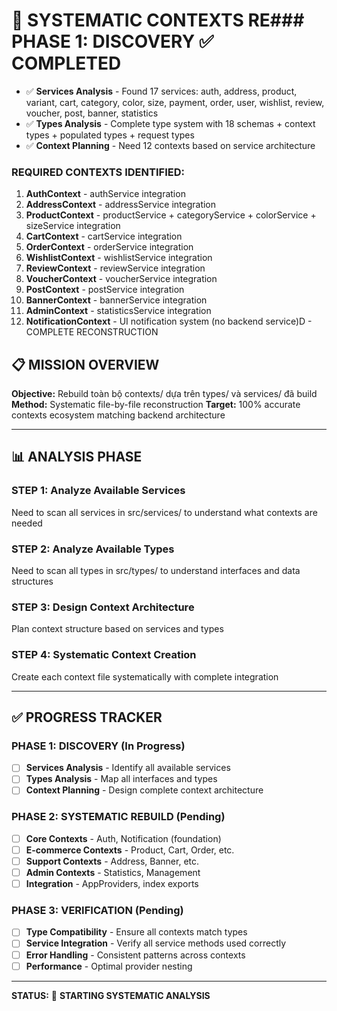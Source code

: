 # 🔧 SYSTEMATIC CONTEXTS RE### **PHASE 1: DISCOVERY** ✅ COMPLETED
- ✅ **Services Analysis** - Found 17 services: auth, address, product, variant, cart, category, color, size, payment, order, user, wishlist, review, voucher, post, banner, statistics
- ✅ **Types Analysis** - Complete type system with 18 schemas + context types + populated types + request types
- ✅ **Context Planning** - Need 12 contexts based on service architecture

### **REQUIRED CONTEXTS IDENTIFIED:**
1. **AuthContext** - authService integration
2. **AddressContext** - addressService integration  
3. **ProductContext** - productService + categoryService + colorService + sizeService integration
4. **CartContext** - cartService integration
5. **OrderContext** - orderService integration
6. **WishlistContext** - wishlistService integration
7. **ReviewContext** - reviewService integration
8. **VoucherContext** - voucherService integration
9. **PostContext** - postService integration
10. **BannerContext** - bannerService integration
11. **AdminContext** - statisticsService integration
12. **NotificationContext** - UI notification system (no backend service)D - COMPLETE RECONSTRUCTION

## 📋 **MISSION OVERVIEW**
**Objective:** Rebuild toàn bộ contexts/ dựa trên types/ và services/ đã build
**Method:** Systematic file-by-file reconstruction 
**Target:** 100% accurate contexts ecosystem matching backend architecture

---

## 📊 **ANALYSIS PHASE**

### **STEP 1: Analyze Available Services**
Need to scan all services in src/services/ to understand what contexts are needed

### **STEP 2: Analyze Available Types** 
Need to scan all types in src/types/ to understand interfaces and data structures

### **STEP 3: Design Context Architecture**
Plan context structure based on services and types

### **STEP 4: Systematic Context Creation**
Create each context file systematically with complete integration

---

## ✅ **PROGRESS TRACKER**

### **PHASE 1: DISCOVERY** (In Progress)
- [ ] **Services Analysis** - Identify all available services
- [ ] **Types Analysis** - Map all interfaces and types  
- [ ] **Context Planning** - Design complete context architecture

### **PHASE 2: SYSTEMATIC REBUILD** (Pending)
- [ ] **Core Contexts** - Auth, Notification (foundation)
- [ ] **E-commerce Contexts** - Product, Cart, Order, etc.
- [ ] **Support Contexts** - Address, Banner, etc.
- [ ] **Admin Contexts** - Statistics, Management
- [ ] **Integration** - AppProviders, index exports

### **PHASE 3: VERIFICATION** (Pending)
- [ ] **Type Compatibility** - Ensure all contexts match types
- [ ] **Service Integration** - Verify all service methods used correctly
- [ ] **Error Handling** - Consistent patterns across contexts
- [ ] **Performance** - Optimal provider nesting

---

**STATUS:** 🚀 **STARTING SYSTEMATIC ANALYSIS**
